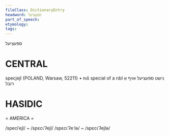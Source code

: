```yaml
---
fileClass: DictionaryEntry
headword: ספּעציעל
part_of_speech: 
etymology: 
tags: 
---
```

ספּעציעל

CENTRAL
========

specjejl {POLAND, Warsaw, 52211}
	•	nɩš speciəl of a rɩbl נישט ספּעציעל אויף אַ רובל

HASIDIC
=======
= AMERICA = 

/speciˈejl/ ~ /spɛcɩˈʔejl/
/spɛcɩˈʔeˑlə/ ~ /spɛcɩˈʔejlə/
